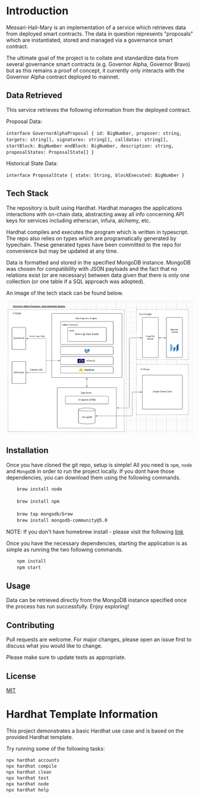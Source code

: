 # Introduction

Messari-Hail-Mary is an implementation of a service which retrieves data from deployed smart contracts. The data in question represents "proposals" which are instantiated, stored and managed via a governance smart contract. 

The ultimate goal of the project is to collate and standardize data from several governance smart contracts (e.g. Governor Alpha, Governor Bravo) but as this remains a proof of concept, it currently only interacts with the Governor Alpha contract deployed to mainnet. 

## Data Retrieved

This service retrieves the following information from the deployed contract.

Proposal Data:

`interface GovernorAlphaProposal {
  id: BigNumber,
  proposer: string,
  targets: string[],
  signatures: string[],
  calldatas: string[],
  startBlock: BigNumber
  endBlock: BigNumber,
  description: string,
  proposalStates: ProposalState[]
}`

Historical State Data:

`interface ProposalState {
    state: String,
    blockExecuted: BigNumber
}`

## Tech Stack

The repository is built using Hardhat. Hardhat manages the applications interactions with on-chain data, abstracting away all info concerning API keys for services including etherscan, infura, alchemy, etc. 

Hardhat compiles and executes the program which is written in typescript. The repo also relies on types which are programatically generated by typechain. These generated types have been committed to the repo for convenience but may be updated at any time. 

Data is formatted and stored in the specified MongoDB instance. MongoDB was chosen for compatibility with JSON payloads and the fact that no relations exist (or are necessary) between data given that there is only one collection (or one table if a SQL approach was adopted).

An image of the tech stack can be found below. 

![System Architecture Diagram](diagrams/Messari-Hail-Mary-Technical-Architecture.png)

## Installation

Once you have cloned the git repo, setup is simple! All you need is `npm`, `node` and `MongoDB` in order to run the project locally. If you dont have those dependencies, you can download them using the following commands.

```bash
    brew install node
    
    brew install npm
    
    brew tap mongodb/brew
    brew install mongodb-community@5.0
```

NOTE: If you don't have homebrew install - please visit the following [link](https://docs.brew.sh/Installation)

Once you have the necessary dependencies, starting the application is as simple as running the two following commands.

```bash
    npm install
    npm start
```

## Usage

Data can be retrieved directly from the MongoDB instance specified once the process has run successfully. Enjoy exploring! 

## Contributing

Pull requests are welcome. For major changes, please open an issue first to 
discuss what you would like to change.

Please make sure to update tests as appropriate.

## License
[MIT](https://choosealicense.com/licenses/mit/)

# Hardhat Template Information

This project demonstrates a basic Hardhat use case and is based on the provided Hardhat template.

Try running some of the following tasks:

```shell
npx hardhat accounts
npx hardhat compile
npx hardhat clean
npx hardhat test
npx hardhat node
npx hardhat help
```
